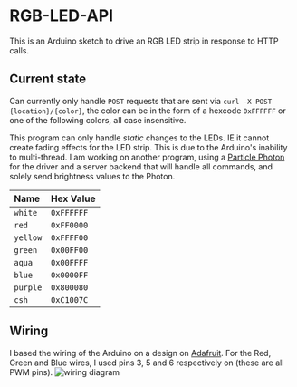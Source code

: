 # RGB-LED-API

This is an Arduino sketch to drive an RGB LED strip in response to HTTP calls.

## Current state

Can currently only handle `POST` requests that are sent via `curl -X POST {location}/{color}`, the color can be in the form of a hexcode `0xFFFFFF` or one of the following colors, all case insensitive.

This program can only handle _static_ changes to the LEDs. IE it cannot create fading effects for the LED strip. This is due to the Arduino's inability to multi-thread. I am working on another program, using a [Particle Photon](https://store.particle.io/products/photon) for the driver and a server backend that will handle all commands, and solely send brightness values to the Photon.

Name     | Hex Value
:------- | :---------
`white`  | `0xFFFFFF`
`red`    | `0xFF0000`
`yellow` | `0xFFFF00`
`green`  | `0x00FF00`
`aqua`   | `0x00FFFF`
`blue`   | `0x0000FF`
`purple` | `0x800080`
`csh`    | `0xC1007C`

## Wiring

I based the wiring of the Arduino on a design on [Adafruit](https://adafruit.com). For the Red, Green and Blue wires, I used pins 3, 5 and 6 respectively on (these are all PWM pins).
![wiring diagram](https://cdn-learn.adafruit.com/assets/assets/000/002/692/original/led_strips_ledstripfet.gif?1448059609)
